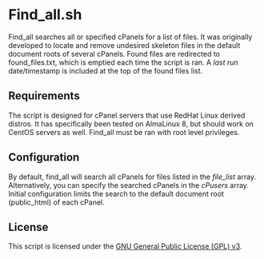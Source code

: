 # Find\_all.sh

Find\_all searches all or specified cPanels for a list of files. It was originally developed to locate and remove undesired skeleton files in the default document roots of several cPanels. Found files are redirected to found\_files.txt, which is emptied each time the script is ran. A *last run* date/timestamp is included at the top of the found files list.

## Requirements

The script is designed for cPanel servers that use RedHat Linux derived distros. It has specifically been tested on AlmaLinux 8, but should work on CentOS servers as well. Find_all must be ran with root level privileges.

## Configuration

By default, find\_all will search all cPanels for files listed in the *file\_list* array. Alternatively, you can specify the searched cPanels in the *cPusers* array. Initial configuration limits the search to the default document root (public_html) of each cPanel.

## License

This script is licensed under the [GNU General Public License (GPL) v3](https://www.gnu.org/licenses/gpl-3.0.en.html).
